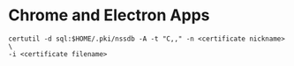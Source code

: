 # Chrome and Electron Apps

```
certutil -d sql:$HOME/.pki/nssdb -A -t "C,," -n <certificate nickname> \
-i <certificate filename>
```

